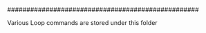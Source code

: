##################################################

Various Loop commands  are stored under this folder